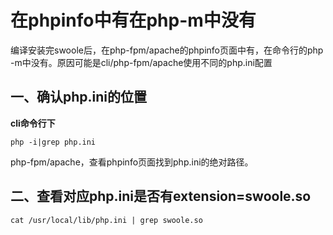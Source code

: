 # 在phpinfo中有在php-m中没有
编译安装完swoole后，在php-fpm/apache的phpinfo页面中有，在命令行的php -m中没有。原因可能是cli/php-fpm/apache使用不同的php.ini配置

## 一、确认php.ini的位置
**cli命令行下**

~~~
php -i|grep php.ini
~~~
php-fpm/apache，查看phpinfo页面找到php.ini的绝对路径。

## 二、查看对应php.ini是否有extension=swoole.so
~~~
cat /usr/local/lib/php.ini | grep swoole.so
~~~